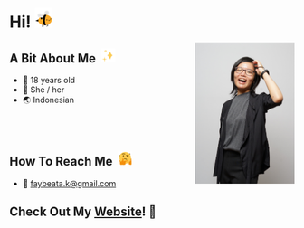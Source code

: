 # Hi! <img src= "assets/bee.gif" alt= "bee gif" height="35">

<img align="right" src="assets/SL_00563.JPG" alt="photo" height="250px">

## A Bit About Me ‎  <img src="assets/sparkles.gif" alt="sparkles" height="25px">  

- :woman: 18 years old
- :dancer: She / her
- :earth_asia: Indonesian

<br><br>

## How To Reach Me ‎ <img src="assets/confused.gif" alt="confused-spinning" height="25px">

- :e-mail: faybeata.k@gmail.com

## Check Out My [Website](https://faybeez.github.io/)! :sparkling_heart:
<!--
**faybeez/faybeez** is a ✨ _special_ ✨ repository because its `README.md` (this file) appears on your GitHub profile.

Here are some ideas to get you started:
s
- 🔭 I’m currently working on ...
- 🌱 I’m currently learning ...
- 👯 I’m looking to collaborate on ...
- 🤔 I’m looking for help with ...
- 💬 Ask me about ...
- 📫 How to reach me: ...
- 😄 Pronouns: ...
- ⚡ Fun fact: ...
-->
